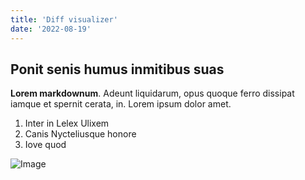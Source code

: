 ```yaml
---
title: 'Diff visualizer'
date: '2022-08-19'
---
```


## Ponit senis humus inmitibus suas

**Lorem markdownum**. Adeunt liquidarum, opus quoque ferro dissipat iamque et
spernit cerata, in. Lorem ipsum dolor amet.

1. Inter in Lelex Ulixem
2. Canis Nycteliusque honore
3. Iove quod


![Image](foo/bar.png)


